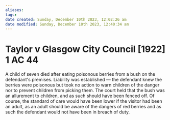 ```yaml
---
aliases: 
tags: 
date created: Sunday, December 10th 2023, 12:02:26 am
date modified: Sunday, December 10th 2023, 12:40:34 am
---
```


# Taylor v Glasgow City Council [1922] 1 AC 44

 A child of seven died after eating poisonous berries from a bush on the defendant's premises. Liability was established — the defendant knew the berries were poisonous but took no action to warn children of the danger nor to prevent children from picking them. The court held that the bush was an allurement to children, and as such should have been fenced off. Of course, the standard of care would have been lower if the visitor had been an adult, as an adult should be aware of the dangers of red berries and as such the defendant would not have been in breach of duty.
